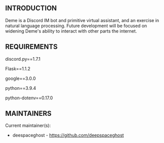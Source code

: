 INTRODUCTION
-----------

Deme is a Discord IM bot and primitive virtual assistant, and an exercise in natural language processing. Future development will be focused on widening Deme's ability to interact with other parts the internet.

REQUIREMENTS
------------

discord.py==1.7.1

Flask==1.1.2

google==3.0.0

python==3.9.4

python-dotenv==0.17.0

MAINTAINERS
-----------

Current maintainer(s):
* deespaceghost - https://github.com/deepspaceghost
